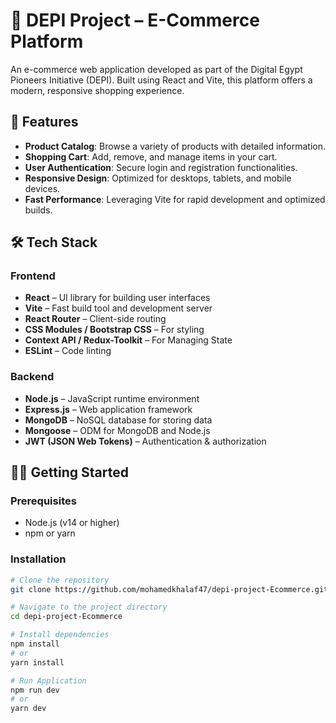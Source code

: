 # 🛒 DEPI Project – E-Commerce Platform

An e-commerce web application developed as part of the Digital Egypt Pioneers Initiative (DEPI). Built using React and Vite, this platform offers a modern, responsive shopping experience.

## 🚀 Features

- **Product Catalog**: Browse a variety of products with detailed information.
- **Shopping Cart**: Add, remove, and manage items in your cart.
- **User Authentication**: Secure login and registration functionalities.
- **Responsive Design**: Optimized for desktops, tablets, and mobile devices.
- **Fast Performance**: Leveraging Vite for rapid development and optimized builds.

## 🛠️ Tech Stack

### Frontend
- **React** – UI library for building user interfaces
- **Vite** – Fast build tool and development server
- **React Router** – Client-side routing
- **CSS Modules / Bootstrap CSS** – For styling
- **Context API / Redux-Toolkit** – For Managing State
- **ESLint** – Code linting

### Backend
- **Node.js** – JavaScript runtime environment
- **Express.js** – Web application framework
- **MongoDB** – NoSQL database for storing data
- **Mongoose** – ODM for MongoDB and Node.js
- **JWT (JSON Web Tokens)** – Authentication & authorization

## 🧑‍💻 Getting Started

### Prerequisites

- Node.js (v14 or higher)
- npm or yarn

### Installation

```bash
# Clone the repository
git clone https://github.com/mohamedkhalaf47/depi-project-Ecommerce.git

# Navigate to the project directory
cd depi-project-Ecommerce

# Install dependencies
npm install
# or
yarn install

# Run Application
npm run dev
# or
yarn dev
